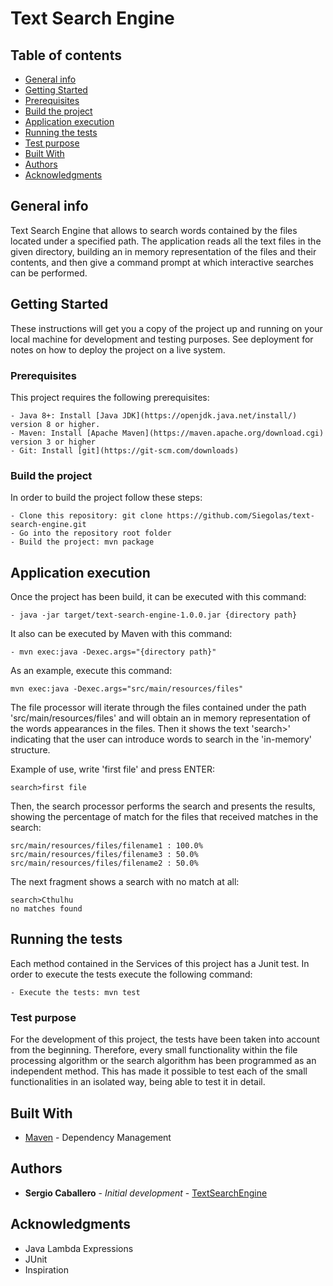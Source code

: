 # Text Search Engine

## Table of contents
* [General info](#general-info)
* [Getting Started](#getting-started)
* [Prerequisites](#prerequisites)
* [Build the project](#build-the-project)
* [Application execution](#application-execution)
* [Running the tests](#running-the-tests)
* [Test purpose](#test-purpose)
* [Built With](#built-with)
* [Authors](#authors)
* [Acknowledgments](#acknowledgments)

## General info

Text Search Engine that allows to search words contained by the files located under a specified path. The application reads all the text files in the given directory, building an in memory representation of the files and their contents, and then give a command prompt at which interactive searches can be performed. 
 
## Getting Started

These instructions will get you a copy of the project up and running on your local machine for development and testing purposes. See deployment for notes on how to deploy the project on a live system.

### Prerequisites

This project requires the following prerequisites:

```
- Java 8+: Install [Java JDK](https://openjdk.java.net/install/) version 8 or higher.
- Maven: Install [Apache Maven](https://maven.apache.org/download.cgi) version 3 or higher
- Git: Install [git](https://git-scm.com/downloads)
```

### Build the project

In order to build the project follow these steps:

```
- Clone this repository: git clone https://github.com/Siegolas/text-search-engine.git
- Go into the repository root folder
- Build the project: mvn package
```

## Application execution

Once the project has been build, it can be executed with this command:

```
- java -jar target/text-search-engine-1.0.0.jar {directory path}
```

It also can be executed by Maven with this command:

```
- mvn exec:java -Dexec.args="{directory path}"
```

As an example, execute this command:

```
mvn exec:java -Dexec.args="src/main/resources/files" 
```

The file processor will iterate through the files contained under the path 'src/main/resources/files' and will obtain an in memory representation of the words appearances in the files. Then it shows the text 'search>' indicating that the user can introduce words to search in the 'in-memory' structure.

Example of use, write 'first file' and press ENTER:

```
search>first file
```

Then, the search processor performs the search and presents the results,
showing the percentage of match for the files that received matches in the search:

```
src/main/resources/files/filename1 : 100.0%
src/main/resources/files/filename3 : 50.0%
src/main/resources/files/filename2 : 50.0%
```

The next fragment shows a search with no match at all:

```
search>Cthulhu
no matches found
```

## Running the tests

Each method contained in the Services of this project has a Junit test. In order to execute the tests execute the following command:

```
- Execute the tests: mvn test
```

### Test purpose

For the development of this project, the tests have been taken into account from the beginning. Therefore, every small functionality within the file processing algorithm or the search algorithm has been programmed as an independent method. This has made it possible to test each of the small functionalities in an isolated way, being able to test it in detail.

## Built With

* [Maven](https://maven.apache.org/) - Dependency Management

## Authors

* **Sergio Caballero** - *Initial development* - [TextSearchEngine](https://github.com/Siegolas/text-search-engine)

## Acknowledgments

* Java Lambda Expressions
* JUnit
* Inspiration